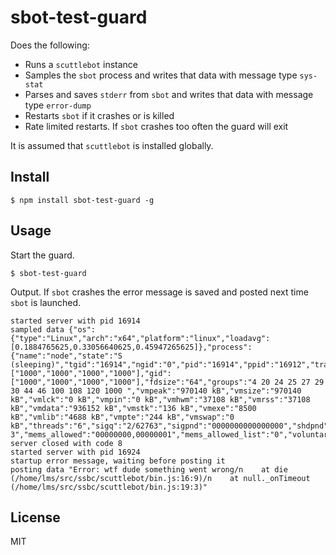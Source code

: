 # sbot-test-guard

Does the following:

* Runs a `scuttlebot` instance
* Samples the `sbot` process and writes that data with message type `sys-stat`
* Parses and saves `stderr` from `sbot` and writes that data with message type `error-dump`
* Restarts `sbot` if it crashes or is killed
* Rate limited restarts. If `sbot` crashes too often the guard will exit

It is assumed that `scuttlebot` is installed globally.

## Install

```
$ npm install sbot-test-guard -g
```

## Usage

Start the guard.

```
$ sbot-test-guard
```

Output. If `sbot` crashes the error message is saved and posted next time `sbot` is launched.

```
started server with pid 16914
sampled data {"os":{"type":"Linux","arch":"x64","platform":"linux","loadavg":[0.1884765625,0.33056640625,0.45947265625]},"process":{"name":"node","state":"S (sleeping)","tgid":"16914","ngid":"0","pid":"16914","ppid":"16912","tracerpid":"0","uid":["1000","1000","1000","1000"],"gid":["1000","1000","1000","1000"],"fdsize":"64","groups":"4 20 24 25 27 29 30 44 46 100 108 120 1000 ","vmpeak":"970140 kB","vmsize":"970140 kB","vmlck":"0 kB","vmpin":"0 kB","vmhwm":"37108 kB","vmrss":"37108 kB","vmdata":"936152 kB","vmstk":"136 kB","vmexe":"8500 kB","vmlib":"4688 kB","vmpte":"244 kB","vmswap":"0 kB","threads":"6","sigq":"2/62763","sigpnd":"0000000000000000","shdpnd":"0000000000000000","sigblk":"0000000000000000","sigign":"0000000000001000","sigcgt":"0000000180004202","capinh":"0000000000000000","capprm":"0000000000000000","capeff":"0000000000000000","capbnd":"0000001fffffffff","seccomp":"0","cpus_allowed":"f","cpus_allowed_list":"0-3","mems_allowed":"00000000,00000001","mems_allowed_list":"0","voluntary_ctxt_switches":"63","nonvoluntary_ctxt_switches":"1381"}}
server closed with code 8
started server with pid 16924
startup error message, waiting before posting it
posting data "Error: wtf dude something went wrong/n    at die (/home/lms/src/ssbc/scuttlebot/bin.js:16:9)/n    at null._onTimeout (/home/lms/src/ssbc/scuttlebot/bin.js:19:3)"
```

## License
MIT
